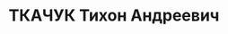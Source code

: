 ---
title: ТКАЧУК Тихон Андреевич
description: 'Род. в 1902, Киевская обл., г. Звенигородок, обр.: среднее. Зав.облфинотделом
  Каменец-Подол.обл.

  Обв. по ст. 54-7, 8, 11 УК УССР. Приговор: ВК ВС СССР, 27.12.1937 – ВМН с конфискацией
  имущества.

  Реабилитирован ВК ВС СССР 19.02.1959'
---